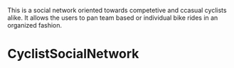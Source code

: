 This is a social network oriented towards competetive and ccasual cyclists alike. It allows the users to pan team based or individual bike rides in an organized fashion.
# CyclistSocialNetwork

